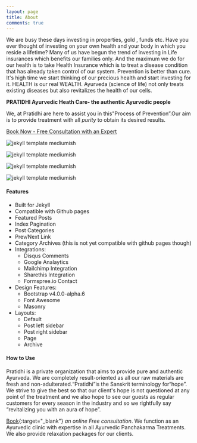 ```yaml
---
layout: page
title: About
comments: true
---
```


We are busy these days investing in properties, gold , funds etc. Have you ever thought of investing on your own health and your body in which you reside a lifetime? Many of us have begun the trend of investing in Life insurances which benefits our families only. And the maximum we do for our health is to take Health Insurance which is to treat a disease condition that has already taken control of our system. Prevention is better than cure. It's high time we start thinking of our precious health and start investing for it. HEALTH is our real WEALTH. Ayurveda (science of life) not only treats existing diseases but also revitalizes the health of our cells.

**PRATIDHI Ayurvedic Heath Care- the authentic Ayurvedic people**

We, at Pratidhi are here to assist you in this"Process of Prevention”.Our aim is to provide treatment with all *purity* to obtain its desired results.

<a href="https://pratidhiayurvedichealthcare.com/contact" target="_blank">Book Now - Free Consultation with an Expert</a>

![jekyll template mediumish]({{site.baseurl}}/assets/images/theme1.jpg)

![jekyll template mediumish]({{site.baseurl}}/assets/images/theme2.jpg)

![jekyll template mediumish]({{site.baseurl}}/assets/images/theme3.jpg)

![jekyll template mediumish]({{site.baseurl}}/assets/images/theme4.jpg)

#### Features

- Built for Jekyll
- Compatible with Github pages
- Featured Posts
- Index Pagination
- Post Categories
- Prev/Next Link
- Category Archives (this is not yet compatible with github pages though)
- Integrations:
    - Disqus Comments
    - Google Analaytics
    - Mailchimp Integration
    - Sharethis Integration
    - Formspree.io Contact
- Design Features:
    - Bootstrap v4.0.0-alpha.6
    - Font Awesome
    - Masonry
- Layouts:
    - Default
    - Post left sidebar
    - Post right sidebar
    - Page
    - Archive
    
#### How to Use
Pratidhi is a private organization that aims to provide pure and authentic Ayurveda. We are completely result-oriented as all our raw materials are fresh and non-adulterated.“Pratidhi”is the Sanskrit terminology for“hope”. We strive to give the best so that our client's hope is not questioned at any point of the treatment and we also hope to see our guests as regular
customers for every season in the industry and so we rightfully say “revitalizing you with an aura of hope”.


[Book](https://pratidhiayurvedichealthcare.com/contact){:target="_blank"} *an online Free consultation*. 
We function as an Ayurvedic clinic with expertise in all Ayurvedic Panchakarma Treatments.
We also provide relaxation packages for our clients.
    
